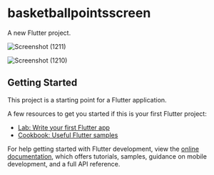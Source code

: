 # basketballpointsscreen

A new Flutter project.


![Screenshot (1211)](https://github.com/Sara-Waleed/BasketballPointsCounter/assets/92535228/53d84835-0bc1-478c-bfb4-ea2d851b6e53)

![Screenshot (1210)](https://github.com/Sara-Waleed/BasketballPointsCounter/assets/92535228/3a86233a-a6c4-4038-9ca0-1cb7a63b1d82)


## Getting Started

This project is a starting point for a Flutter application.

A few resources to get you started if this is your first Flutter project:

- [Lab: Write your first Flutter app](https://docs.flutter.dev/get-started/codelab)
- [Cookbook: Useful Flutter samples](https://docs.flutter.dev/cookbook)

For help getting started with Flutter development, view the
[online documentation](https://docs.flutter.dev/), which offers tutorials,
samples, guidance on mobile development, and a full API reference.
